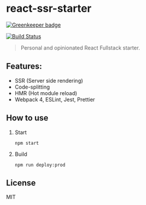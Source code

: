 # react-ssr-starter

[![Greenkeeper badge](https://badges.greenkeeper.io/antonybudianto/react-ssr-starter.svg)](https://greenkeeper.io/)

[![Build Status](https://travis-ci.com/antonybudianto/react-ssr-starter.svg?branch=master)](https://travis-ci.com/antonybudianto/react-ssr-starter)

> Personal and opinionated React Fullstack starter.

## Features:

- SSR (Server side rendering)
- Code-splitting
- HMR (Hot module reload)
- Webpack 4, ESLint, Jest, Prettier

## How to use

1. Start
   ```
   npm start
   ```

2. Build
   ```
   npm run deploy:prod
   ```

## License
MIT
